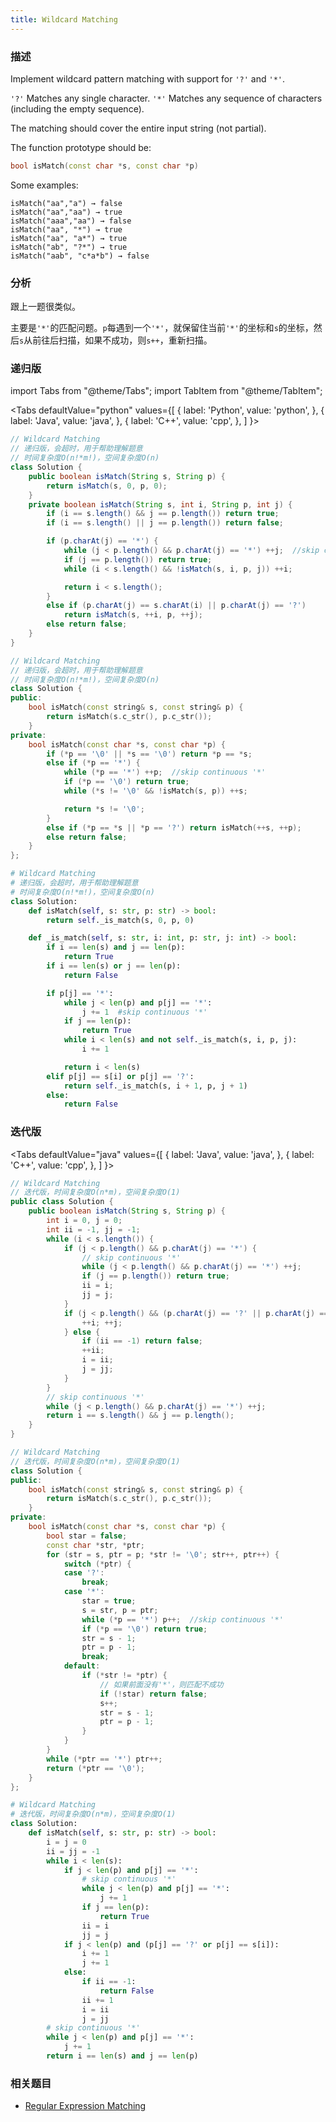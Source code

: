 ```yaml
---
title: Wildcard Matching
---
```


### 描述

Implement wildcard pattern matching with support for `'?'` and `'*'`.

`'?'` Matches any single character.
`'*'` Matches any sequence of characters (including the empty sequence).

The matching should cover the entire input string (not partial).

The function prototype should be:

```cpp
bool isMatch(const char *s, const char *p)
```

Some examples:

```
isMatch("aa","a") → false
isMatch("aa","aa") → true
isMatch("aaa","aa") → false
isMatch("aa", "*") → true
isMatch("aa", "a*") → true
isMatch("ab", "?*") → true
isMatch("aab", "c*a*b") → false
```

### 分析

跟上一题很类似。

主要是`'*'`的匹配问题。`p`每遇到一个`'*'`，就保留住当前`'*'`的坐标和`s`的坐标，然后`s`从前往后扫描，如果不成功，则`s++`，重新扫描。

### 递归版

import Tabs from "@theme/Tabs";
import TabItem from "@theme/TabItem";

<Tabs
defaultValue="python"
values={[
{ label: 'Python', value: 'python', },
{ label: 'Java', value: 'java', },
{ label: 'C++', value: 'cpp', },
]
}>
<TabItem value="java">

```java
// Wildcard Matching
// 递归版，会超时，用于帮助理解题意
// 时间复杂度O(n!*m!)，空间复杂度O(n)
class Solution {
    public boolean isMatch(String s, String p) {
        return isMatch(s, 0, p, 0);
    }
    private boolean isMatch(String s, int i, String p, int j) {
        if (i == s.length() && j == p.length()) return true;
        if (i == s.length() || j == p.length()) return false;

        if (p.charAt(j) == '*') {
            while (j < p.length() && p.charAt(j) == '*') ++j;  //skip continuous '*'
            if (j == p.length()) return true;
            while (i < s.length() && !isMatch(s, i, p, j)) ++i;

            return i < s.length();
        }
        else if (p.charAt(j) == s.charAt(i) || p.charAt(j) == '?')
            return isMatch(s, ++i, p, ++j);
        else return false;
    }
}
```

</TabItem>
<TabItem value="cpp">

```cpp
// Wildcard Matching
// 递归版，会超时，用于帮助理解题意
// 时间复杂度O(n!*m!)，空间复杂度O(n)
class Solution {
public:
    bool isMatch(const string& s, const string& p) {
        return isMatch(s.c_str(), p.c_str());
    }
private:
    bool isMatch(const char *s, const char *p) {
        if (*p == '\0' || *s == '\0') return *p == *s;
        else if (*p == '*') {
            while (*p == '*') ++p;  //skip continuous '*'
            if (*p == '\0') return true;
            while (*s != '\0' && !isMatch(s, p)) ++s;

            return *s != '\0';
        }
        else if (*p == *s || *p == '?') return isMatch(++s, ++p);
        else return false;
    }
};
```

</TabItem>

<TabItem value="python">

```python
# Wildcard Matching
# 递归版，会超时，用于帮助理解题意
# 时间复杂度O(n!*m!)，空间复杂度O(n)
class Solution:
    def isMatch(self, s: str, p: str) -> bool:
        return self._is_match(s, 0, p, 0)

    def _is_match(self, s: str, i: int, p: str, j: int) -> bool:
        if i == len(s) and j == len(p):
            return True
        if i == len(s) or j == len(p):
            return False

        if p[j] == '*':
            while j < len(p) and p[j] == '*':
                j += 1  #skip continuous '*'
            if j == len(p):
                return True
            while i < len(s) and not self._is_match(s, i, p, j):
                i += 1

            return i < len(s)
        elif p[j] == s[i] or p[j] == '?':
            return self._is_match(s, i + 1, p, j + 1)
        else:
            return False
```

</TabItem>
</Tabs>

### 迭代版

<Tabs
defaultValue="java"
values={[
{ label: 'Java', value: 'java', },
{ label: 'C++', value: 'cpp', },
]
}>
<TabItem value="java">

```java
// Wildcard Matching
// 迭代版，时间复杂度O(n*m)，空间复杂度O(1)
public class Solution {
    public boolean isMatch(String s, String p) {
        int i = 0, j = 0;
        int ii = -1, jj = -1;
        while (i < s.length()) {
            if (j < p.length() && p.charAt(j) == '*') {
                // skip continuous '*'
                while (j < p.length() && p.charAt(j) == '*') ++j;
                if (j == p.length()) return true;
                ii = i;
                jj = j;
            }
            if (j < p.length() && (p.charAt(j) == '?' || p.charAt(j) == s.charAt(i))) {
                ++i; ++j;
            } else {
                if (ii == -1) return false;
                ++ii;
                i = ii;
                j = jj;
            }
        }
        // skip continuous '*'
        while (j < p.length() && p.charAt(j) == '*') ++j;
        return i == s.length() && j == p.length();
    }
}
```

</TabItem>
<TabItem value="cpp">

```cpp
// Wildcard Matching
// 迭代版，时间复杂度O(n*m)，空间复杂度O(1)
class Solution {
public:
    bool isMatch(const string& s, const string& p) {
        return isMatch(s.c_str(), p.c_str());
    }
private:
    bool isMatch(const char *s, const char *p) {
        bool star = false;
        const char *str, *ptr;
        for (str = s, ptr = p; *str != '\0'; str++, ptr++) {
            switch (*ptr) {
            case '?':
                break;
            case '*':
                star = true;
                s = str, p = ptr;
                while (*p == '*') p++;  //skip continuous '*'
                if (*p == '\0') return true;
                str = s - 1;
                ptr = p - 1;
                break;
            default:
                if (*str != *ptr) {
                    // 如果前面没有'*'，则匹配不成功
                    if (!star) return false;
                    s++;
                    str = s - 1;
                    ptr = p - 1;
                }
            }
        }
        while (*ptr == '*') ptr++;
        return (*ptr == '\0');
    }
};
```

</TabItem>

<TabItem value="python">

```python
# Wildcard Matching
# 迭代版，时间复杂度O(n*m)，空间复杂度O(1)
class Solution:
    def isMatch(self, s: str, p: str) -> bool:
        i = j = 0
        ii = jj = -1
        while i < len(s):
            if j < len(p) and p[j] == '*':
                # skip continuous '*'
                while j < len(p) and p[j] == '*':
                    j += 1
                if j == len(p):
                    return True
                ii = i
                jj = j
            if j < len(p) and (p[j] == '?' or p[j] == s[i]):
                i += 1
                j += 1
            else:
                if ii == -1:
                    return False
                ii += 1
                i = ii
                j = jj
        # skip continuous '*'
        while j < len(p) and p[j] == '*':
            j += 1
        return i == len(s) and j == len(p)
```

</TabItem>
</Tabs>

### 相关题目

- [Regular Expression Matching](regular-expression-matching.md)
